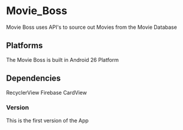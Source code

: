 # Movie_Boss
Movie Boss uses API's to source out Movies from the Movie Database

## Platforms
The Movie Boss is built in Android 26 Platform

## Dependencies
RecyclerView
Firebase
CardView

### Version
This is the first version of the App
